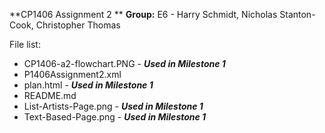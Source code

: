 **CP1406 Assignment 2 **
**Group:** E6 - Harry Schmidt, Nicholas Stanton-Cook, Christopher Thomas

File list:

 - CP1406-a2-flowchart.PNG - ***Used in Milestone 1***
 - P1406Assignment2.xml
 - plan.html - ***Used in Milestone 1***
 - README.md
 - List-Artists-Page.png - ***Used in Milestone 1***
 - Text-Based-Page.png - ***Used in Milestone 1***

